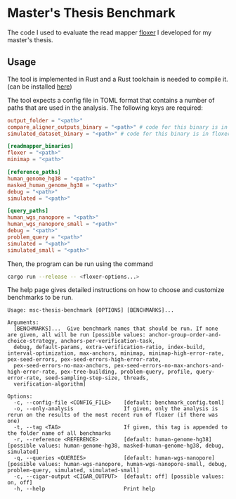# Master's Thesis Benchmark

The code I used to evaluate the read mapper [floxer](https://github.com/feldroop/floxer) I developed for my master's thesis.

## Usage

The tool is implemented in Rust and a Rust toolchain is needed to compile it. (can be installed [here](https://rustup.rs/))

The tool expects a config file in TOML format that contains a number of paths that are used in the analysis.
The following keys are required:

```toml
output_folder = "<path>"
compare_aligner_outputs_binary = "<path>" # code for this binary is in floxer repository
simulated_dataset_binary = "<path>" # code for this binary is in floxer repository

[readmapper_binaries]
floxer = "<path>"
minimap = "<path>"

[reference_paths]
human_genome_hg38 = "<path>"
masked_human_genome_hg38 = "<path>"
debug = "<path>"
simulated = "<path>"

[query_paths]
human_wgs_nanopore = "<path>"
human_wgs_nanopore_small = "<path>"
debug = "<path>"
problem_query = "<path>"
simulated = "<path>"
simulated_small = "<path>"
```

Then, the program can be run using the command

```sh
cargo run --release -- <floxer-options...>
```

The help page gives detailed instructions on how to choose and customize benchmarks to be run.

```
Usage: msc-thesis-benchmark [OPTIONS] [BENCHMARKS]...

Arguments:
  [BENCHMARKS]...  Give benchmark names that should be run. If none are given, all will be run [possible values: anchor-group-order-and-choice-strategy, anchors-per-verification-task,
  debug, default-params, extra-verification-ratio, index-build, interval-optimization, max-anchors, minimap, minimap-high-error-rate, pex-seed-errors, pex-seed-errors-high-error-rate,
  pex-seed-errors-no-max-anchors, pex-seed-errors-no-max-anchors-and-high-error-rate, pex-tree-building, problem-query, profile, query-error-rate, seed-sampling-step-size, threads,
  verification-algorithm]

Options:
  -c, --config-file <CONFIG_FILE>    [default: benchmark_config.toml]
  -o, --only-analysis                If given, only the analysis is rerun on the results of the most recent run of floxer (if there was one)
  -t, --tag <TAG>                    If given, this tag is appended to the folder name of all benchmarks
  -r, --reference <REFERENCE>        [default: human-genome-hg38] [possible values: human-genome-hg38, masked-human-genome-hg38, debug, simulated]
  -q, --queries <QUERIES>            [default: human-wgs-nanopore] [possible values: human-wgs-nanopore, human-wgs-nanopore-small, debug, problem-query, simulated, simulated-small]
  -c, --cigar-output <CIGAR_OUTPUT>  [default: off] [possible values: on, off]
  -h, --help                         Print help
```
